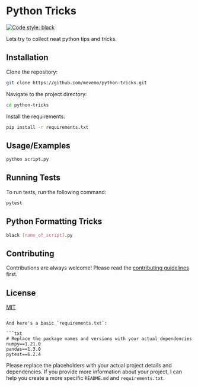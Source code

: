 # Python Tricks
[![Code style: black](https://img.shields.io/badge/code%20style-black-000000.svg)](https://github.com/psf/black)

Lets try to collect neat python tips and tricks.

## Installation 

Clone the repository:

```bash
git clone https://github.com/mevemo/python-tricks.git
```

Navigate to the project directory:

```bash
cd python-tricks
```

Install the requirements:

```bash
pip install -r requirements.txt
```

## Usage/Examples

```python
python script.py
```

## Running Tests

To run tests, run the following command:

```bash
pytest
```

## Python Formatting Tricks

```bash
black [name_of_script].py
```

## Contributing

Contributions are always welcome! Please read the [contributing guidelines](CONTRIBUTING.md) first.

## License

[MIT](https://choosealicense.com/licenses/mit/)
```

And here's a basic `requirements.txt`:

```txt
# Replace the package names and versions with your actual dependencies
numpy==1.21.0
pandas==1.3.0
pytest==6.2.4
```

Please replace the placeholders with your actual project details and dependencies. If you provide more information about your project, I can help you create a more specific `README.md` and `requirements.txt`.
